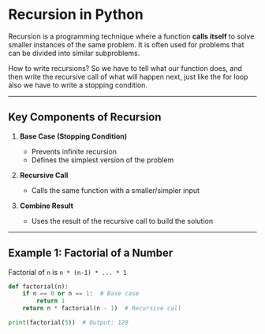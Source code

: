 # Recursion in Python

Recursion is a programming technique where a function **calls itself** to solve smaller instances of the same problem. It is often used for problems that can be divided into similar subproblems.

How to write recursions?
So we have to tell what our function does, and then write the recursive call of what will happen next, just like the for loop
also we have to write a stopping condition.

---

## Key Components of Recursion

1. **Base Case (Stopping Condition)**
   - Prevents infinite recursion
   - Defines the simplest version of the problem

2. **Recursive Call**
   - Calls the same function with a smaller/simpler input

3. **Combine Result**
   - Uses the result of the recursive call to build the solution

---

## Example 1: Factorial of a Number

Factorial of `n` is `n * (n-1) * ... * 1`

```python
def factorial(n):
    if n == 0 or n == 1:  # Base case
        return 1
    return n * factorial(n - 1)  # Recursive call

print(factorial(5))  # Output: 120

